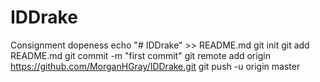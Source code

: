 # IDDrake
Consignment dopeness
echo "# IDDrake" >> README.md
git init
git add README.md
git commit -m "first commit"
git remote add origin https://github.com/MorganHGray/IDDrake.git
git push -u origin master
